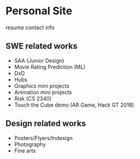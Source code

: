 # Personal Site
resume
contact info
## SWE related works
- SAA (Junior Design)
- Movie Rating Prediction (ML)
- DxD
- Hubs
- Graphics mini projects
- Animation mini projects
- Risk (CS 2340)
- Touch the Cube demo (AR Game, Hack GT 2018)
## Design related works
- Posters/Flyers/Indesign
- Photography
- Fine arts
